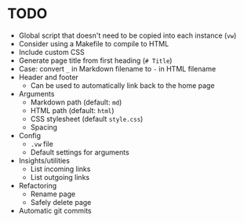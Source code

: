# TODO

- Global script that doesn't need to be copied into each instance (`vw`)
- Consider using a Makefile to compile to HTML
- Include custom CSS
- Generate page title from first heading (`# Title`)
- Case: convert `_` in Markdown filename to `-` in HTML filename
- Header and footer
	- Can be used to automatically link back to the home page
- Arguments
	- Markdown path (default: `md`)
	- HTML path (default: `html`)
	- CSS stylesheet (default `style.css`)
	- Spacing 
- Config
	- `.vw` file
	- Default settings for arguments
- Insights/utilities
	- List incoming links
	- List outgoing links
- Refactoring
	- Rename page
	- Safely delete page
- Automatic git commits
